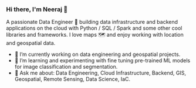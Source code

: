 ### Hi there, I'm Neeraj 👋

A passionate Data Engineer 🚀 building data infrastructure and backend applications on the cloud with Python / SQL / Spark and some other cool libraries and frameworks. I love maps 🗺️ and enjoy working with location and geospatial data.

- 🔭 I’m currently working on data engineering and geospatial projects.
- 🌱 I’m learning and experimenting with fine tuning pre-trained ML models for image classification and segmentation.
- 💬 Ask me about: Data Engineering, Cloud Infrastructure, Backend, GIS, Geospatial, Remote Sensing, Data Science, IaC.

<!--
**neerubhai/neerubhai** is a ✨ _special_ ✨ repository because its `README.md` (this file) appears on your GitHub profile.

Here are some ideas to get you started:

- 🔭 I’m currently working on ...
- 🌱 I’m currently learning ...
- 👯 I’m looking to collaborate on ...
- 🤔 I’m looking for help with ...
- 💬 Ask me about ...
- 📫 How to reach me: ...
- 😄 Pronouns: ...
- ⚡ Fun fact: ...
-->
